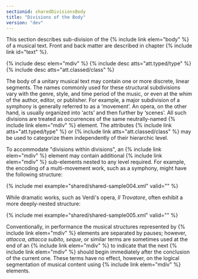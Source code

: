 ```yaml
---
sectionid: sharedDivisionsBody
title: "Divisions of the Body"
version: "dev"
---
```


This section describes sub-division of the {% include link elem="body" %} of a musical text. Front and back matter are described in chapter {% include link id="text" %}.

{% include desc elem="mdiv" %}
{% include desc atts="att.typed/type" %}
{% include desc atts="att.classed/class" %}

The body of a unitary musical text may contain one or more discrete, linear segments. The names commonly used for these structural subdivisions vary with the genre, style, and time period of the music, or even at the whim of the author, editor, or publisher. For example, a major subdivision of a symphony is generally referred to as a ‘movement’. An opera, on the other hand, is usually organized into ‘acts’ and then further by ‘scenes’. All such divisions are treated as occurrences of the same neutrally-named {% include link elem="mdiv" %} element. The attributes {% include link atts="att.typed/type" %} or {% include link atts="att.classed/class" %} may be used to categorize them independently of their hierarchic level.

To accommodate "divisions within divisions", an {% include link elem="mdiv" %} element may contain additional {% include link elem="mdiv" %} sub-elements nested to any level required. For example, the encoding of a multi-movement work, such as a symphony, might have the following structure:

{% include mei example="shared/shared-sample004.xml" valid="" %}

While dramatic works, such as Verdi's opera, *Il Trovatore*, often exhibit a more deeply-nested structure:

{% include mei example="shared/shared-sample005.xml" valid="" %}

Conventionally, in performance the musical structures represented by {% include link elem="mdiv" %} elements are separated by pauses; however, *attacca*, *attacca subito*, *seque*, or similar terms are sometimes used at the end of an {% include link elem="mdiv" %} to indicate that the next {% include link elem="mdiv" %} should begin immediately after the conclusion of the current one. These terms have no effect, however, on the logical segmentation of musical content using {% include link elem="mdiv" %} elements.  

